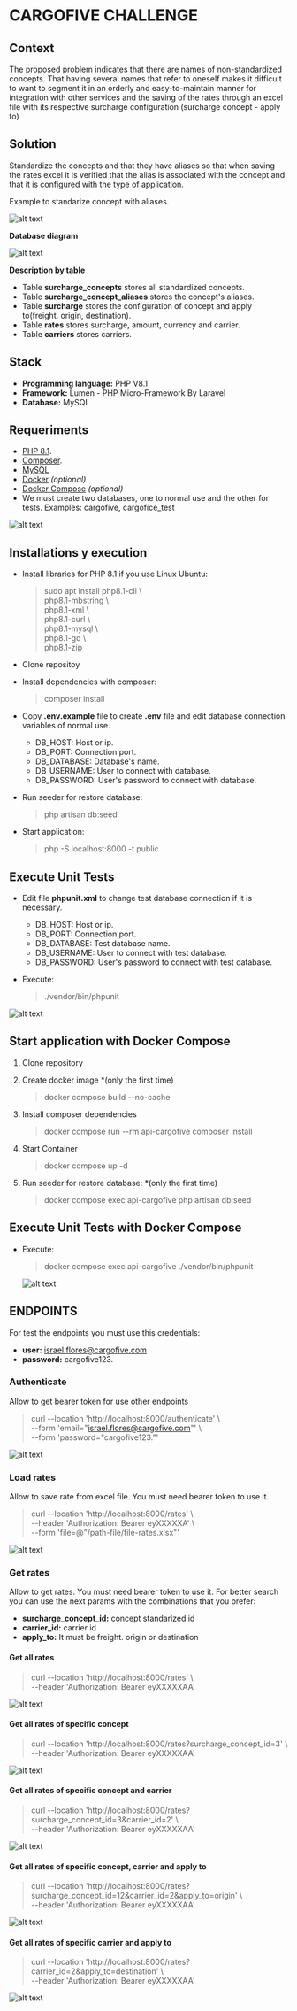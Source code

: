 # CARGOFIVE CHALLENGE

## Context
The proposed problem indicates that there are names of non-standardized concepts.
That having several names that refer to oneself makes it difficult to want to segment it in an orderly and easy-to-maintain manner for integration with other services and the saving of the rates through an excel file with its respective surcharge configuration (surcharge concept - apply to)

## Solution
Standardize the concepts and that they have aliases so that when saving the rates excel it is verified that the alias is associated with the concept and that it is configured with the type of application.

Example to standarize concept with aliases.

![alt text](./readme-files/segmentation-example.png)


**Database diagram**

![alt text](./readme-files/db-schema.png)

**Description by table**
- Table **surcharge_concepts** stores all standardized concepts.
- Table **surcharge_concept_aliases** stores the concept's aliases.
- Table **surcharge** stores the configuration of concept and apply to(freight. origin, destination).
- Table **rates** stores surcharge, amount, currency and carrier.
- Table **carriers** stores carriers.


## Stack
- **Programming language:** PHP V8.1
- **Framework:** Lumen - PHP Micro-Framework By Laravel
- **Database:** MySQL

## Requeriments
- [PHP 8.1](https://www.php.net/releases/8.1/en.php).
- [Composer](https://getcomposer.org).
- [MySQL](https://www.mysql.com)
- [Docker](https://www.docker.com) *(optional)*
- [Docker Compose](https://www.docker.com) *(optional)*
- We must create two databases, one to normal use and the other for tests. Examples: cargofive, cargofice_test

![alt text](./readme-files/dbs-examples.png)


## Installations y execution

- Install libraries for PHP 8.1 if you use Linux Ubuntu:
    > sudo apt install php8.1-cli \\\
    >   php8.1-mbstring \\\
    >   php8.1-xml \\\
    >   php8.1-curl \\\
    >   php8.1-mysql \\\
    >   php8.1-gd \\\
    >   php8.1-zip

- Clone repositoy

- Install dependencies with composer: 
    > composer install

- Copy **.env.example** file to create **.env** file and edit database connection variables of normal use.
    * DB_HOST: Host or ip.
    * DB_PORT: Connection port.
    * DB_DATABASE: Database's name.
    * DB_USERNAME: User to connect with database.
    * DB_PASSWORD: User's password to connect with database.

- Run seeder for restore database:
    > php artisan db:seed

- Start application:
    > php -S localhost:8000 -t public

## Execute Unit Tests
- Edit file  **phpunit.xml**  to change test database connection if it is necessary.
    * DB_HOST: Host or ip.
    * DB_PORT: Connection port.
    * DB_DATABASE: Test database name.
    * DB_USERNAME: User to connect with test database.
    * DB_PASSWORD: User's password to connect with test database.

- Execute:
    > ./vendor/bin/phpunit

![alt text](./readme-files/run-unit-test.png)

## Start application with Docker Compose

1. Clone repository

2. Create docker image *(only the first time)
    > docker compose build --no-cache

3. Install composer dependencies
    > docker compose run --rm api-cargofive composer install

4. Start Container
    > docker compose up -d

5. Run seeder for restore database: *(only the first time)
    > docker compose exec api-cargofive php artisan db:seed

## Execute Unit Tests with Docker Compose

- Execute:
    > docker compose exec api-cargofive ./vendor/bin/phpunit

    ![alt text](./readme-files/run-unit-test-docker.png)

## ENDPOINTS
For test the endpoints you must use this credentials:
- **user:** israel.flores@cargofive.com
- **password:** cargofive123.

### Authenticate
Allow to get bearer token for use other endpoints

> curl --location 'http://localhost:8000/authenticate' \\\
> --form 'email="israel.flores@cargofive.com"' \\\
> --form 'password="cargofive123."'

![alt text](./readme-files/endpoint-authenticate.png)

### Load rates
Allow to save rate from excel file. You must need bearer token to use it.

> curl --location 'http://localhost:8000/rates' \\\
> --header 'Authorization: Bearer eyXXXXXA' \\\
> --form 'file=@"/path-file/file-rates.xlsx"'

![alt text](./readme-files/endpoint-load-rates.png)

### Get rates
Allow to get rates. You must need bearer token to use it.
For better search you can use the next params with the combinations that you prefer:
- **surcharge_concept_id:** concept standarized id
- **carrier_id:** carrier id
- **apply_to:** It must be freight. origin or destination

#### Get all rates
> curl --location 'http://localhost:8000/rates' \\\
> --header 'Authorization: Bearer eyXXXXXAA'

![alt text](./readme-files/endpoint-get-rates.png)

#### Get all rates of specific concept
> curl --location 'http://localhost:8000/rates?surcharge_concept_id=3' \\\
> --header 'Authorization: Bearer eyXXXXXAA'

![alt text](./readme-files/endpoint-get-rates-by-concept.png)

#### Get all rates of specific concept and carrier
> curl --location 'http://localhost:8000/rates?surcharge_concept_id=3&carrier_id=2' \\\
> --header 'Authorization: Bearer eyXXXXXAA'

![alt text](./readme-files/endpoint-get-rates-by-concept-carrier.png)

#### Get all rates of specific concept, carrier and apply to
> curl --location 'http://localhost:8000/rates?surcharge_concept_id=12&carrier_id=2&apply_to=origin' \\\
> --header 'Authorization: Bearer eyXXXXXAA'

![alt text](./readme-files/endpoint-get-rates-concept-carrier-apply_to.png)

#### Get all rates of specific carrier and apply to
> curl --location 'http://localhost:8000/rates?carrier_id=2&apply_to=destination' \\\
> --header 'Authorization: Bearer eyXXXXXAA'

![alt text](./readme-files/endpoint-get-rates-by-carrier-apply_to.png)


